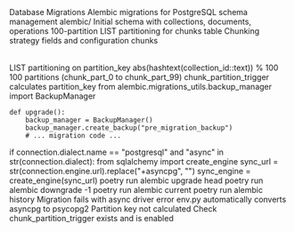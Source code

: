 <!-- IMPORTANT: If you make any changes that affect the information in this CLAUDE.md file,
     you MUST update this documentation accordingly. This includes:
     - Adding new migrations
     - Changing partitioning strategy
     - Modifying migration patterns
     - Altering table schemas
     Keep this documentation in sync with the actual implementation! -->

<component>
  <name>Database Migrations</name>
  <purpose>Alembic migrations for PostgreSQL schema management</purpose>
  <location>alembic/</location>
</component>

<critical-migrations>
  <migration file="005a8fe3aedc_initial_unified_schema_for_collections_.py">
    Initial schema with collections, documents, operations
  </migration>
  <migration file="ae558c9e183f_implement_100_direct_list_partitions.py">
    100-partition LIST partitioning for chunks table
  </migration>
  <migration file="52db15bd2686_add_chunking_tables_with_partitioning.py">
    Chunking strategy fields and configuration
  </migration>
</critical-migrations>

<partitioning-strategy>
  <table>chunks</table>
  <method>LIST partitioning on partition_key</method>
  <calculation>abs(hashtext(collection_id::text)) % 100</calculation>
  <partitions>100 partitions (chunk_part_0 to chunk_part_99)</partitions>
  <trigger>chunk_partition_trigger calculates partition_key</trigger>
</partitioning-strategy>

<migration-patterns>
  <safe-migration>
    <!-- Always backup before destructive changes -->
    from alembic.migrations_utils.backup_manager import BackupManager
    
    def upgrade():
        backup_manager = BackupManager()
        backup_manager.create_backup("pre_migration_backup")
        # ... migration code ...
  </safe-migration>
  
  <async-handling>
    <!-- Convert async driver for Alembic -->
    if connection.dialect.name == "postgresql" and "async" in str(connection.dialect):
        from sqlalchemy import create_engine
        sync_url = str(connection.engine.url).replace("+asyncpg", "")
        sync_engine = create_engine(sync_url)
  </async-handling>
</migration-patterns>

<running-migrations>
  <command>poetry run alembic upgrade head</command>
  <rollback>poetry run alembic downgrade -1</command>
  <status>poetry run alembic current</command>
  <history>poetry run alembic history</history>
</running-migrations>

<common-issues>
  <issue>
    <problem>Migration fails with async driver error</problem>
    <solution>env.py automatically converts asyncpg to psycopg2</solution>
  </issue>
  <issue>
    <problem>Partition key not calculated</problem>
    <solution>Check chunk_partition_trigger exists and is enabled</solution>
  </issue>
</common-issues>